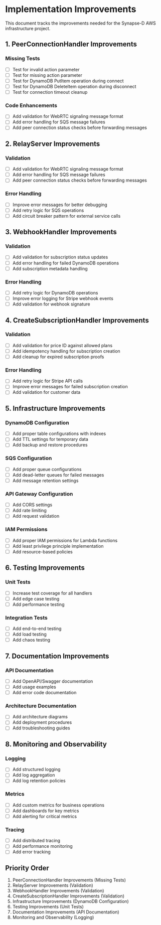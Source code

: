 # Implementation Improvements

This document tracks the improvements needed for the Synapse-D AWS infrastructure project.

## 1. PeerConnectionHandler Improvements

### Missing Tests
- [ ] Test for invalid action parameter
- [ ] Test for missing action parameter
- [ ] Test for DynamoDB PutItem operation during connect
- [ ] Test for DynamoDB DeleteItem operation during disconnect
- [ ] Test for connection timeout cleanup

### Code Enhancements
- [ ] Add validation for WebRTC signaling message format
- [ ] Add error handling for SQS message failures
- [ ] Add peer connection status checks before forwarding messages

## 2. RelayServer Improvements

### Validation
- [ ] Add validation for WebRTC signaling message format
- [ ] Add error handling for SQS message failures
- [ ] Add peer connection status checks before forwarding messages

### Error Handling
- [ ] Improve error messages for better debugging
- [ ] Add retry logic for SQS operations
- [ ] Add circuit breaker pattern for external service calls

## 3. WebhookHandler Improvements

### Validation
- [ ] Add validation for subscription status updates
- [ ] Add error handling for failed DynamoDB operations
- [ ] Add subscription metadata handling

### Error Handling
- [ ] Add retry logic for DynamoDB operations
- [ ] Improve error logging for Stripe webhook events
- [ ] Add validation for webhook signature

## 4. CreateSubscriptionHandler Improvements

### Validation
- [ ] Add validation for price ID against allowed plans
- [ ] Add idempotency handling for subscription creation
- [ ] Add cleanup for expired subscription proofs

### Error Handling
- [ ] Add retry logic for Stripe API calls
- [ ] Improve error messages for failed subscription creation
- [ ] Add validation for customer data

## 5. Infrastructure Improvements

### DynamoDB Configuration
- [ ] Add proper table configurations with indexes
- [ ] Add TTL settings for temporary data
- [ ] Add backup and restore procedures

### SQS Configuration
- [ ] Add proper queue configurations
- [ ] Add dead-letter queues for failed messages
- [ ] Add message retention settings

### API Gateway Configuration
- [ ] Add CORS settings
- [ ] Add rate limiting
- [ ] Add request validation

### IAM Permissions
- [ ] Add proper IAM permissions for Lambda functions
- [ ] Add least privilege principle implementation
- [ ] Add resource-based policies

## 6. Testing Improvements

### Unit Tests
- [ ] Increase test coverage for all handlers
- [ ] Add edge case testing
- [ ] Add performance testing

### Integration Tests
- [ ] Add end-to-end testing
- [ ] Add load testing
- [ ] Add chaos testing

## 7. Documentation Improvements

### API Documentation
- [ ] Add OpenAPI/Swagger documentation
- [ ] Add usage examples
- [ ] Add error code documentation

### Architecture Documentation
- [ ] Add architecture diagrams
- [ ] Add deployment procedures
- [ ] Add troubleshooting guides

## 8. Monitoring and Observability

### Logging
- [ ] Add structured logging
- [ ] Add log aggregation
- [ ] Add log retention policies

### Metrics
- [ ] Add custom metrics for business operations
- [ ] Add dashboards for key metrics
- [ ] Add alerting for critical metrics

### Tracing
- [ ] Add distributed tracing
- [ ] Add performance monitoring
- [ ] Add error tracking

## Priority Order

1. PeerConnectionHandler Improvements (Missing Tests)
2. RelayServer Improvements (Validation)
3. WebhookHandler Improvements (Validation)
4. CreateSubscriptionHandler Improvements (Validation)
5. Infrastructure Improvements (DynamoDB Configuration)
6. Testing Improvements (Unit Tests)
7. Documentation Improvements (API Documentation)
8. Monitoring and Observability (Logging) 